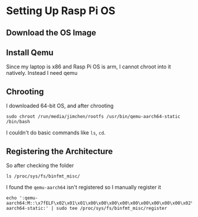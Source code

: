 # Setting Up Rasp Pi OS

## Download the OS Image 
## Install Qemu
Since my laptop is x86 and Rasp Pi OS is arm, I cannot chroot into it natively. Instead I need qemu
## Chrooting
I downloaded 64-bit OS, and after chrooting
```
sudo chroot /run/media/jimchen/rootfs /usr/bin/qemu-aarch64-static /bin/bash
```
I couldn't do basic commands like `ls`, `cd`.

## Registering the Architecture
So after checking the folder
```
ls /proc/sys/fs/binfmt_misc/
```
I found the `qemu-aarch64` isn't registered so I manually register it
```
echo ':qemu-aarch64:M::\x7fELF\x02\x01\x01\x00\x00\x00\x00\x00\x00\x00\x00\x00\x02\x00\xb7:\xff\xff\xff\xff\xff\xff\xff\x00\xff\xff\xff\xff\xff\xff\xff\xff\xfe\xff\xff:/usr/bin/qemu-aarch64-static:' | sudo tee /proc/sys/fs/binfmt_misc/register
```
